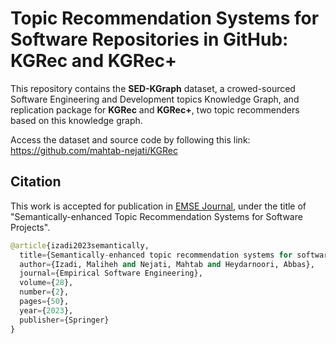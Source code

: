 
# Topic Recommendation Systems for Software Repositories in GitHub: KGRec and KGRec+

This repository contains the **SED-KGraph** dataset, 
a crowed-sourced Software Engineering and Development topics Knowledge Graph, 
and replication package for **KGRec** and **KGRec+**, 
two topic recommenders based on this knowledge graph.

Access the dataset and source code by following this link: <a href="https://github.com/mahtab-nejati/KGRec" target="_blank">https://github.com/mahtab-nejati/KGRec</a>

## Citation
This work is accepted for publication in [EMSE Journal](https://doi.org/10.1007/s10664-022-10272-w), under the title of "Semantically-enhanced Topic Recommendation Systems for Software Projects".

```python
@article{izadi2023semantically,
  title={Semantically-enhanced topic recommendation systems for software projects},
  author={Izadi, Maliheh and Nejati, Mahtab and Heydarnoori, Abbas},
  journal={Empirical Software Engineering},
  volume={28},
  number={2},
  pages={50},
  year={2023},
  publisher={Springer}
}
```

